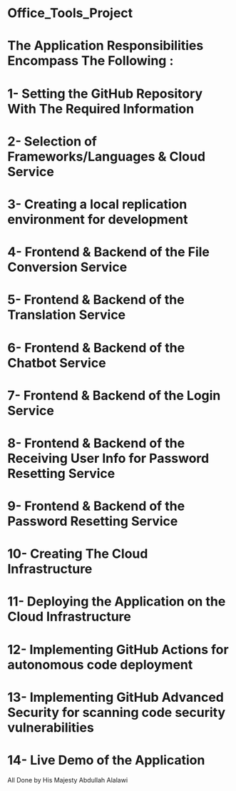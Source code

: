 # Office_Tools_Project


# The Application Responsibilities Encompass The Following :

# 1- Setting the GitHub Repository With The Required Information
# 2- Selection of Frameworks/Languages & Cloud Service 
# 3- Creating a local replication environment for development 
# 4- Frontend & Backend of the File Conversion Service 
# 5- Frontend & Backend of the Translation Service 
# 6- Frontend & Backend of the Chatbot Service 
# 7- Frontend & Backend of the Login Service 
# 8- Frontend & Backend of the Receiving User Info for Password Resetting Service 
# 9- Frontend & Backend of the Password Resetting Service 
# 10- Creating The Cloud Infrastructure 
# 11- Deploying the Application on the Cloud Infrastructure 
# 12- Implementing GitHub Actions for autonomous code deployment
# 13- Implementing GitHub Advanced Security for scanning code security vulnerabilities
# 14- Live Demo of the Application

All Done by His Majesty Abdullah Alalawi


